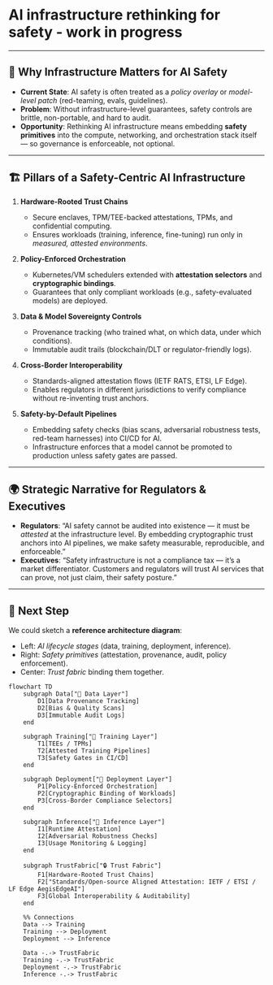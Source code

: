 # **AI infrastructure rethinking for safety - work in progress**

---

## 🔧 Why Infrastructure Matters for AI Safety
- **Current State**: AI safety is often treated as a *policy overlay* or *model-level patch* (red-teaming, evals, guidelines).  
- **Problem**: Without infrastructure-level guarantees, safety controls are brittle, non-portable, and hard to audit.  
- **Opportunity**: Rethinking AI infrastructure means embedding **safety primitives** into the compute, networking, and orchestration stack itself — so governance is enforceable, not optional.  

---

## 🏗️ Pillars of a Safety-Centric AI Infrastructure
1. **Hardware-Rooted Trust Chains**  
   - Secure enclaves, TPM/TEE-backed attestations, TPMs, and confidential computing.  
   - Ensures workloads (training, inference, fine-tuning) run only in *measured, attested environments*.  

2. **Policy-Enforced Orchestration**  
   - Kubernetes/VM schedulers extended with **attestation selectors** and **cryptographic bindings**.  
   - Guarantees that only compliant workloads (e.g., safety-evaluated models) are deployed.  

3. **Data & Model Sovereignty Controls**  
   - Provenance tracking (who trained what, on which data, under which conditions).  
   - Immutable audit trails (blockchain/DLT or regulator-friendly logs).  

4. **Cross-Border Interoperability**  
   - Standards-aligned attestation flows (IETF RATS, ETSI, LF Edge).  
   - Enables regulators in different jurisdictions to verify compliance without re-inventing trust anchors.  

5. **Safety-by-Default Pipelines**  
   - Embedding safety checks (bias scans, adversarial robustness tests, red-team harnesses) into CI/CD for AI.  
   - Infrastructure enforces that a model cannot be promoted to production unless safety gates are passed.  

---

## 🌍 Strategic Narrative for Regulators & Executives
- **Regulators**: “AI safety cannot be audited into existence — it must be *attested* at the infrastructure level. By embedding cryptographic trust anchors into AI pipelines, we make safety measurable, reproducible, and enforceable.”  
- **Executives**: “Safety infrastructure is not a compliance tax — it’s a market differentiator. Customers and regulators will trust AI services that can prove, not just claim, their safety posture.”  

---

## 🚀 Next Step
We could sketch a **reference architecture diagram**:  
- Left: *AI lifecycle stages* (data, training, deployment, inference).  
- Right: *Safety primitives* (attestation, provenance, audit, policy enforcement).  
- Center: *Trust fabric* binding them together.  


```mermaid
flowchart TD
    subgraph Data["📂 Data Layer"]
        D1[Data Provenance Tracking]
        D2[Bias & Quality Scans]
        D3[Immutable Audit Logs]
    end

    subgraph Training["🧠 Training Layer"]
        T1[TEEs / TPMs]
        T2[Attested Training Pipelines]
        T3[Safety Gates in CI/CD]
    end

    subgraph Deployment["🚀 Deployment Layer"]
        P1[Policy-Enforced Orchestration]
        P2[Cryptographic Binding of Workloads]
        P3[Cross-Border Compliance Selectors]
    end

    subgraph Inference["🤖 Inference Layer"]
        I1[Runtime Attestation]
        I2[Adversarial Robustness Checks]
        I3[Usage Monitoring & Logging]
    end

    subgraph TrustFabric["🔒 Trust Fabric"]
        F1[Hardware-Rooted Trust Chains]
        F2["Standards/Open-source Aligned Attestation: IETF / ETSI / LF Edge AegisEdgeAI"]
        F3[Global Interoperability & Auditability]
    end

    %% Connections
    Data --> Training
    Training --> Deployment
    Deployment --> Inference

    Data -.-> TrustFabric
    Training -.-> TrustFabric
    Deployment -.-> TrustFabric
    Inference -.-> TrustFabric

```